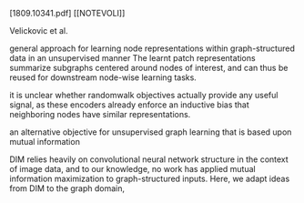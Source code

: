 [1809.10341.pdf]
[[NOTEVOLI]]


Velickovic et al.

general approach for learning node representations within graph-structured data in an unsupervised manner
The learnt patch representations summarize subgraphs centered around nodes of interest, and can thus be reused for downstream node-wise learning tasks.

it is unclear whether randomwalk objectives actually provide any useful signal, as these encoders already enforce an inductive bias that neighboring nodes have similar representations.

an alternative objective for unsupervised graph learning that is based upon mutual information

DIM relies heavily on convolutional neural network structure in the context of image data, and to our knowledge, no work has applied mutual information maximization to graph-structured inputs. Here, we adapt ideas from DIM to the graph domain,

